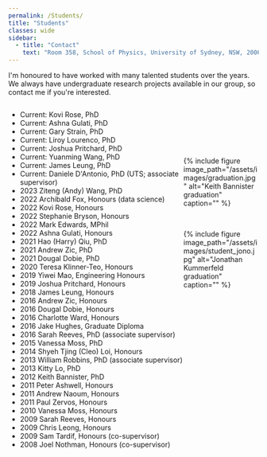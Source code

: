```yaml
---
permalink: /Students/
title: "Students"
classes: wide
sidebar:
  - title: "Contact"
    text: "Room 358, School of Physics, University of Sydney, NSW, 2006"
---
```


I'm honoured to have worked with many talented students over the years. We always have undergraduate research projects available in our group, so contact me if you're interested.
<html>
 <head>
    <style>
    {
        box-sizing: border-box;
    }
    /* Set additional styling options for the columns*/
    .column {
    float: left;
    width: 70%;
    }
    /* Set width length for the left, right and middle columns */
    .left {
    width: 70%;
    }
    .right {
    width: 30%;
    }
    .row:after {
    content: "";
    display: table;
    clear: both;
    }
    </style>
 </head>
 <body>
    <div class="row">
        <div class="column left">
        <ul>
         <li>Current:        Kovi Rose, PhD</li>
         <li>Current:        Ashna Gulati, PhD</li>
         <li>Current:        Gary Strain, PhD</li>
         <li>Current:        Liroy Lourenco, PhD</li>
         <li>Current: 	     Joshua Pritchard, PhD</li>
         <li>Current: 	     Yuanming Wang, PhD</li>
         <li>Current: 	     James Leung, PhD</li>
         <li>Current: 	     Daniele D'Antonio, PhD (UTS; associate supervisor)</li>
         <li>2023 	     Ziteng (Andy) Wang, PhD</li>
         <li>2022        Archibald Fox, Honours (data science)</li>
         <li>2022        Kovi Rose, Honours</li>
         <li>2022        Stephanie Bryson, Honours</li>
         <li>2022 	     Mark Edwards, MPhil</li>
         <li>2022        Ashna Gulati, Honours</li>
         <li>2021 	     Hao (Harry) Qiu, PhD</li>
         <li>2021 	     Andrew Zic, PhD</li>
         <li>2021 	     Dougal Dobie, PhD</li>
         <li>2020       Teresa Klinner-Teo, Honours</li>
         <li>2019 	     Yiwei Mao, Engineering Honours</li>
         <li>2019 	     Joshua Pritchard, Honours</li>
         <li>2018 	     James Leung, Honours</li>
         <li>2016 	     	   Andrew Zic, Honours</li>
         <li>2016	 	  Dougal Dobie, Honours</li>
         <li>2016	  	 Charlotte Ward, Honours</li>
         <li>2016	 	   Jake Hughes, Graduate Diploma</li>
         <li>2016		Sarah Reeves, PhD (associate supervisor)</li>
         <li>2015	Vanessa Moss, PhD</li>
         <li>2014	Shyeh Tjing (Cleo) Loi, Honours</li>
         <li>2013    William Robbins, PhD (associate supervisor)</li>
         <li>2013    Kitty Lo, PhD </li>
         <li>2012    Keith Bannister, PhD </li>
         <li>2011   Peter Ashwell, Honours</li>
         <li>2011   Andrew Naoum, Honours</li>
         <li>2011	 Paul Zervos, Honours</li>
         <li>2010   Vanessa Moss, Honours</li>
         <li>2009   Sarah Reeves, Honours</li>
         <li>2009   Chris Leong, Honours</li>
         <li>2009	 Sam Tardif, Honours (co-supervisor)</li>
         <li>2008   Joel Nothman, Honours (co-supervisor)</li>
        </ul>
        </div>
        <div class="column right" >
        <p><br></p>
        <p><br></p>
        <p><br></p>
        {% include figure image_path="/assets/images/graduation.jpg" alt="Keith Bannister graduation" caption="" %}
        <p><br></p>
        {% include figure image_path="/assets/images/student_jono.jpg" alt="Jonathan Kummerfeld graduation" caption="" %}
        </div>
    </div>
 </body>
</html>
